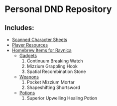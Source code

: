 # Personal DND Repository

## Includes:
* [Scanned Character Sheets](/Characters)
* [Player Resources](/Resources)
* [Homebrew Items for Ravnica](/Characters/Opi/Items)
  * [Gadgets](/Characters/Opi/Items/Gadgets)
    1. Continuum Breaking Watch
    2. Mizzium Grappling Hook
    3. Spatial Recombination Stone
  * [Weapons](/Characters/Opi/Items/Weapons)
    1. Pocket Mizzium Mortar
    2. Shapeshifting Shortsword
  * [Potions](/Characters/Opi/Items/Potions)
    1. Superior Upwelling Healing Potion
